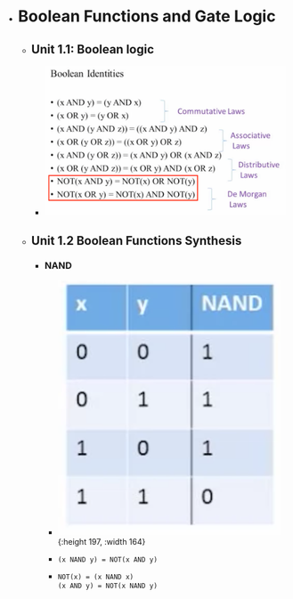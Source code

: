 - # Boolean Functions and Gate Logic
	- ## Unit 1.1: Boolean logic
		- ![image.png](../assets/image_1658850612467_0.png)
	- ## Unit 1.2 Boolean Functions Synthesis
		- ### NAND
			- ![image.png](../assets/image_1658860482582_0.png){:height 197, :width 164}
			- ```
			  (x NAND y) = NOT(x AND y)
			  ```
			- ```
			  NOT(x) = (x NAND x)
			  (x AND y) = NOT(x NAND y)
			  ```